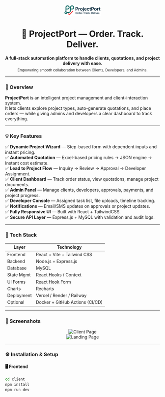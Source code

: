 <p align="center">
  <img src="./ProjectPort_Logo.svg" alt="ProjectPort Logo" width="120" />
</p>

<h1 align="center">🚀 ProjectPort — Order. Track. Deliver.</h1>

<p align="center">
  <b>A full-stack automation platform to handle clients, quotations, and project delivery with ease.</b><br/>
  <sub>Empowering smooth collaboration between Clients, Developers, and Admins.</sub>
</p>

---

### 🧩 Overview

**ProjectPort** is an intelligent project management and client-interaction system.  
It lets clients explore project types, auto-generate quotations, and place orders — while giving admins and developers a clear dashboard to track everything.

---

### 💡 Key Features

✅ **Dynamic Project Wizard** — Step-based form with dependent inputs and instant pricing.  
✅ **Automated Quotation** — Excel-based pricing rules → JSON engine → Instant cost estimate.  
✅ **Lead to Project Flow** — Inquiry → Review → Approval → Developer Assignment.  
✅ **Client Dashboard** — Track order status, view quotations, manage project documents.  
✅ **Admin Panel** — Manage clients, developers, approvals, payments, and project progress.  
✅ **Developer Console** — Assigned task list, file uploads, timeline tracking.  
✅ **Notifications** — Email/SMS updates on approvals or project updates.  
✅ **Fully Responsive UI** — Built with React + TailwindCSS.  
✅ **Secure API Layer** — Express.js + MySQL with validation and audit logs.  

---

### 🧰 Tech Stack

| Layer | Technology |
|-------|-------------|
| Frontend | React + Vite + Tailwind CSS |
| Backend | Node.js + Express.js |
| Database | MySQL |
| State Mgmt | React Hooks / Context |
| UI Forms | React Hook Form |
| Charts | Recharts |
| Deployment | Vercel / Render / Railway |
| Optional | Docker + GitHub Actions (CI/CD) |

---

### 📸 Screenshots

<p align="center">
  <img src="./screenshots/TDC_Client.png" alt="Client Page" width="700"/><br/>
  <img src="./screenshots/TDS_Landing.png" alt="Landing Page" width="700"/>
</p>

---

### ⚙️ Installation & Setup

#### 🖥️ Frontend
```bash
cd client
npm install
npm run dev
